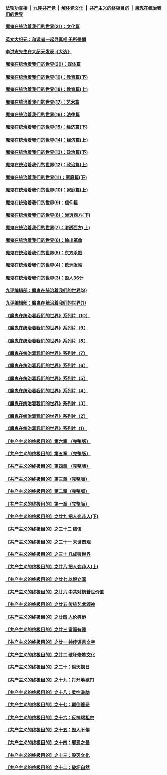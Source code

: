 ####  [法轮功真相](../../../../basic/blob/master/README.md?t=01192301) &nbsp;|&nbsp; [九评共产党](../../../../9ping.md/blob/master/README.md?t=01192301) &nbsp;|&nbsp; [解体党文化](../../../../jtdwh.md/blob/master/README.md?t=01192301)  &nbsp;|&nbsp; [共产主义的终极目的](../../../../gczydzjmd.md/blob/master/README.md?t=01192301) &nbsp;|&nbsp; [魔鬼在统治我们的世界](../../../../mgztzwmdsj.md/blob/master/README.md?t=01192301) 

#### [魔鬼在统治着我们的世界(21)：文化篇](../pages/nsc422/n10597706.md?t=01192301) 

#### [英文大纪元：和读者一起寻真相 无所畏惧](../pages/nsc422/n12542027.md?t=01192301) 

#### [李洪志先生在大纪元发表《大选》](../pages/nsc422/n12534746.md?t=01192301) 

#### [魔鬼在统治着我们的世界(20)：媒体篇](../pages/nsc422/n10586579.md?t=01192301) 

#### [魔鬼在统治着我们的世界(19)：教育篇(下)](../pages/nsc422/n10564808.md?t=01192301) 

#### [魔鬼在统治着我们的世界(18)：教育篇(上)](../pages/nsc422/n10526970.md?t=01192301) 

#### [魔鬼在统治着我们的世界(17)：艺术篇](../pages/nsc422/n10499093.md?t=01192301) 

#### [魔鬼在统治着我们的世界(16)：法律篇](../pages/nsc422/n10485969.md?t=01192301) 

#### [魔鬼在统治着我们的世界(15)：经济篇(下)](../pages/nsc422/n10469975.md?t=01192301) 

#### [魔鬼在统治着我们的世界(14)：经济篇(上)](../pages/nsc422/n10457370.md?t=01192301) 

#### [魔鬼在统治着我们的世界(13)：政治篇(下)](../pages/nsc422/n10448270.md?t=01192301) 

#### [魔鬼在统治着我们的世界(12)：政治篇(上)](../pages/nsc422/n10444576.md?t=01192301) 

#### [魔鬼在统治着我们的世界(11)：家庭篇(下)](../pages/nsc422/n10440961.md?t=01192301) 

#### [魔鬼在统治着我们的世界(10)：家庭篇(上)](../pages/nsc422/n10435448.md?t=01192301) 

#### [魔鬼在统治着我们的世界(9)：信仰篇](../pages/nsc422/n10432159.md?t=01192301) 

#### [魔鬼在统治着我们的世界(8)：渗透西方(下)](../pages/nsc422/n10429603.md?t=01192301) 

#### [魔鬼在统治着我们的世界(7)：渗透西方(上)](../pages/nsc422/n10426013.md?t=01192301) 

#### [魔鬼在统治着我们的世界(6)：输出革命](../pages/nsc422/n10421536.md?t=01192301) 

#### [魔鬼在统治着我们的世界(5)：东方杀戮](../pages/nsc422/n10417707.md?t=01192301) 

#### [魔鬼在统治着我们的世界(4)：欧洲发端](../pages/nsc422/n10414890.md?t=01192301) 

#### [魔鬼在统治着我们的世界(3)：毁人36计](../pages/nsc422/n10411583.md?t=01192301) 

#### [九评编辑部：魔鬼在统治着我们的世界(2)](../pages/nsc422/n10410036.md?t=01192301) 

#### [九评编辑部：魔鬼在统治着我们的世界(1)](../pages/nsc422/n10406825.md?t=01192301) 

#### [《魔鬼在统治着我们的世界》系列片（10）](../pages/nsc422/n12292670.md?t=01192301) 

#### [《魔鬼在统治着我们的世界》系列片（9）](../pages/nsc422/n12290859.md?t=01192301) 

#### [《魔鬼在统治着我们的世界》系列片（8）](../pages/nsc422/n12287445.md?t=01192301) 

#### [《魔鬼在统治着我们的世界》系列片（7）](../pages/nsc422/n12283425.md?t=01192301) 

#### [《魔鬼在统治着我们的世界》系列片（6）](../pages/nsc422/n12282314.md?t=01192301) 

#### [《魔鬼在统治着我们的世界》系列片（5）](../pages/nsc422/n12281419.md?t=01192301) 

#### [《魔鬼在统治着我们的世界》系列片（4）](../pages/nsc422/n12274024.md?t=01192301) 

#### [《魔鬼在统治着我们的世界》系列片（3）](../pages/nsc422/n12271322.md?t=01192301) 

#### [《魔鬼在统治着我们的世界》系列片（2）](../pages/nsc422/n12269049.md?t=01192301) 

#### [《魔鬼在统治着我们的世界》系列片（1）](../pages/nsc422/n12267575.md?t=01192301) 

#### [【共产主义的终极目的】第六章 （完整版）](../pages/nsc422/n11428913.md?t=01192301) 

#### [【共产主义的终极目的】第五章 （完整版）](../pages/nsc422/n11428912.md?t=01192301) 

#### [【共产主义的终极目的】第四章 （完整版）](../pages/nsc422/n11428907.md?t=01192301) 

#### [【共产主义的终极目的】第三章（完整版）](../pages/nsc422/n11428848.md?t=01192301) 

#### [【共产主义的终极目的】第二章（完整版）](../pages/nsc422/n11428831.md?t=01192301) 

#### [【共产主义的终极目的】第一章（完整版）](../pages/nsc422/n11417651.md?t=01192301) 

#### [【共产主义的终极目的】之廿九 把人变非人(下)](../pages/nsc422/n11344140.md?t=01192301) 

#### [【共产主义的终极目的】之三十二 结语](../pages/nsc422/n11360535.md?t=01192301) 

#### [【共产主义的终极目的】之三十一 末世景观](../pages/nsc422/n11351129.md?t=01192301) 

#### [【共产主义的终极目的】之三十 几成狼世界](../pages/nsc422/n11348280.md?t=01192301) 

#### [【共产主义的终极目的】之廿八 把人变非人(上)](../pages/nsc422/n11340492.md?t=01192301) 

#### [【共产主义的终极目的】之廿七 以恨立国](../pages/nsc422/n11336944.md?t=01192301) 

#### [【共产主义的终极目的】之廿六 中共对抗普世价值](../pages/nsc422/n11324785.md?t=01192301) 

#### [【共产主义的终极目的】之廿五 传统艺术颂神](../pages/nsc422/n11296396.md?t=01192301) 

#### [【共产主义的终极目的】之廿四 人伦典范](../pages/nsc422/n11296397.md?t=01192301) 

#### [【共产主义的终极目的】之廿三 富而有德](../pages/nsc422/n11283598.md?t=01192301) 

#### [【共产主义的终极目的】之廿一 神传语言文字](../pages/nsc422/n11263265.md?t=01192301) 

#### [【共产主义的终极目的】之廿二 破坏修炼文化](../pages/nsc422/n11245728.md?t=01192301) 

#### [【共产主义的终极目的】之二十：偷天换日](../pages/nsc422/n11238846.md?t=01192301) 

#### [【共产主义的终极目的】之十九：打开地狱门](../pages/nsc422/n11206376.md?t=01192301) 

#### [【共产主义的终极目的】之十八：柔性洗脑](../pages/nsc422/n11199994.md?t=01192301) 

#### [【共产主义的终极目的】之十七：颠倒善恶](../pages/nsc422/n11179782.md?t=01192301) 

#### [【共产主义的终极目的】之十六：反神骂祖宗](../pages/nsc422/n11166798.md?t=01192301) 

#### [【共产主义的终极目的】之十五：毁人不倦](../pages/nsc422/n11166792.md?t=01192301) 

#### [【共产主义的终极目的】之十四：邪恶之最](../pages/nsc422/n11150249.md?t=01192301) 

#### [【共产主义的终极目的】之十三：毁灭文化](../pages/nsc422/n11135227.md?t=01192301) 

#### [【共产主义的终极目的】之十二：破坏自然](../pages/nsc422/n11135214.md?t=01192301) 

